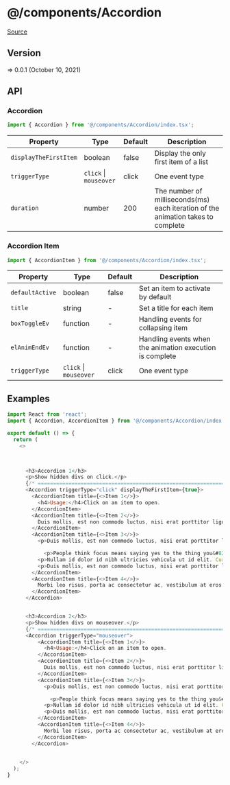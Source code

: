 # @/components/Accordion

[Source](https://github.com/xizon/poemkit/tree/main/src/client/components/Accordion)

## Version

=> 0.0.1 (October 10, 2021)

## API

### Accordion
```js
import { Accordion } from '@/components/Accordion/index.tsx';
```
| Property | Type | Default | Description |
| --- | --- | --- | --- |
| `displayTheFirstItem` | boolean | false | Display the only first item of a list |
| `triggerType` | `click` \| `mouseover`  | click | One event type |
| `duration` | number | 200 | The number of milliseconds(ms) each iteration of the animation takes to complete |



### Accordion Item
```js
import { AccordionItem } from '@/components/Accordion/index.tsx';
```
| Property | Type | Default | Description |
| --- | --- | --- | --- |
| `defaultActive` | boolean | false | Set an item to activate by default |
| `title` | string | - | Set a title for each item |
| `boxToggleEv` | function | - | Handling events for collapsing item |
| `elAnimEndEv` | function | - | Handling events when the animation execution is complete |
| `triggerType` | `click` \| `mouseover`  | click | One event type |



## Examples

```js
import React from 'react';
import { Accordion, AccordionItem } from '@/components/Accordion/index.tsx';

export default () => {
  return (
    <>

 

      <h3>Accordion 1</h3>
      <p>Show hidden divs on click.</p>
      {/* ================================================================== */}
      <Accordion triggerType="click" displayTheFirstItem={true}>
        <AccordionItem title={<>Item 1</>}>
          <h4>Usage:</h4>Click on an item to open.
        </AccordionItem>
        <AccordionItem title={<>Item 2</>}>
          Duis mollis, est non commodo luctus, nisi erat porttitor ligula, eget lacinia odio sem nec elit. Cras mattis consectetur purus sit amet fermentum. Morbi leo risus, porta ac consectetur ac, vestibulum at eros. Praesent commodo cursus magna, vel scelerisque nisl consectetur et.
        </AccordionItem>
        <AccordionItem title={<>Item 3</>}>
          <p>Duis mollis, est non commodo luctus, nisi erat porttitor ligula, eget lacinia odio sem nec elit. Cras mattis consectetur purus sit amet fermentum. Morbi leo risus, porta ac consectetur ac.</p>

            <p>People think focus means saying yes to the thing you&#8217;ve got to focus on. But that&#8217;s not what it means at all. It means saying no to the hundred other good ideas that there are. You have to pick carefully. I&#8217;m actually as proud of the things we haven&#8217;t done as the things I have done. Innovation is saying no to 1,000 things. <cite>Steve Jobs &#8211; Apple Worldwide Developers&#8217; Conference, 1997</cite></p>
          <p>Nullam id dolor id nibh ultricies vehicula ut id elit. Curabitur blandit tempus porttitor. Integer posuere erat a ante venenatis dapibus posuere velit aliquet. Cras justo odio, dapibus ac facilisis in, egestas eget quam. Vestibulum id ligula porta felis euismod semper. Donec id elit non mi porta gravida at eget metus. Vestibulum id ligula porta felis euismod semper.</p>
          <p>Duis mollis, est non commodo luctus, nisi erat porttitor ligula, eget lacinia odio sem nec elit. Cras mattis consectetur purus sit amet fermentum. Morbi leo risus, porta ac consectetur ac.</p>
        </AccordionItem>
        <AccordionItem title={<>Item 4</>}>
          Morbi leo risus, porta ac consectetur ac, vestibulum at eros. Praesent commodo cursus magna, vel scelerisque nisl consectetur et.
        </AccordionItem>
      </Accordion>


      <h3>Accordion 2</h3>
      <p>Show hidden divs on mouseover.</p>
      {/* ================================================================== */}
      <Accordion triggerType="mouseover">
          <AccordionItem title={<>Item 1</>}>
            <h4>Usage:</h4>Click on an item to open.
          </AccordionItem>
          <AccordionItem title={<>Item 2</>}>
            Duis mollis, est non commodo luctus, nisi erat porttitor ligula, eget lacinia odio sem nec elit. Cras mattis consectetur purus sit amet fermentum. Morbi leo risus, porta ac consectetur ac, vestibulum at eros. Praesent commodo cursus magna, vel scelerisque nisl consectetur et.
          </AccordionItem>
          <AccordionItem title={<>Item 3</>}>
            <p>Duis mollis, est non commodo luctus, nisi erat porttitor ligula, eget lacinia odio sem nec elit. Cras mattis consectetur purus sit amet fermentum. Morbi leo risus, porta ac consectetur ac.</p>

              <p>People think focus means saying yes to the thing you&#8217;ve got to focus on. But that&#8217;s not what it means at all. It means saying no to the hundred other good ideas that there are. You have to pick carefully. I&#8217;m actually as proud of the things we haven&#8217;t done as the things I have done. Innovation is saying no to 1,000 things. <cite>Steve Jobs &#8211; Apple Worldwide Developers&#8217; Conference, 1997</cite></p>
            <p>Nullam id dolor id nibh ultricies vehicula ut id elit. Curabitur blandit tempus porttitor. Integer posuere erat a ante venenatis dapibus posuere velit aliquet. Cras justo odio, dapibus ac facilisis in, egestas eget quam. Vestibulum id ligula porta felis euismod semper. Donec id elit non mi porta gravida at eget metus. Vestibulum id ligula porta felis euismod semper.</p>
            <p>Duis mollis, est non commodo luctus, nisi erat porttitor ligula, eget lacinia odio sem nec elit. Cras mattis consectetur purus sit amet fermentum. Morbi leo risus, porta ac consectetur ac.</p>
          </AccordionItem>
          <AccordionItem title={<>Item 4</>}>
            Morbi leo risus, porta ac consectetur ac, vestibulum at eros. Praesent commodo cursus magna, vel scelerisque nisl consectetur et.
          </AccordionItem>
        </Accordion>

    
    </>
  );
}

```